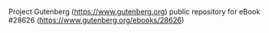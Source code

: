 Project Gutenberg (https://www.gutenberg.org) public repository for eBook #28626 (https://www.gutenberg.org/ebooks/28626)
